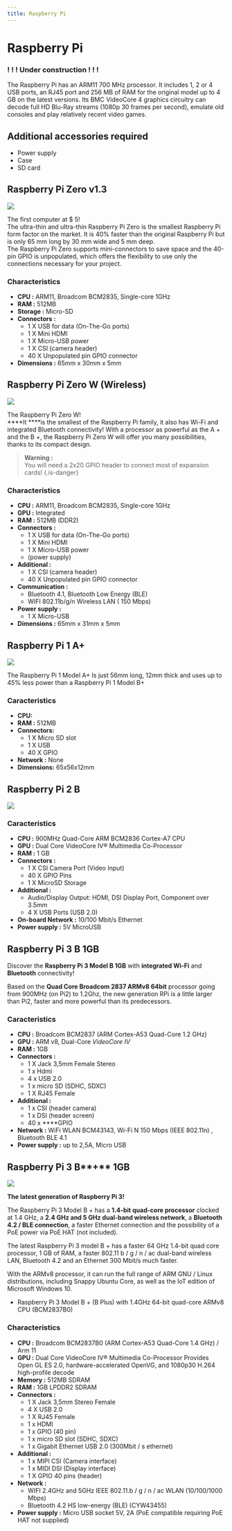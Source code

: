 ```yaml
---
title: Raspberry Pi
---
```


# Raspberry Pi

### ! ! ! Under construction ! ! !

The Raspberry Pi has an ARM11 700 MHz processor. It includes 1, 2 or 4 USB ports, an RJ45 port and 256 MB of RAM for the original model up to 4 GB on the latest versions. Its BMC VideoCore 4 graphics circuitry can decode full HD Blu-Ray streams \(1080p 30 frames per second\), emulate old consoles and play relatively recent video games.



## Additional accessories required

* Power supply
* Case
* SD card



## Raspberry Pi Zero v1.3

![](/migration-images/hardware-compatibility/pi-zero%20%282%29.jpg)

The first computer at $ 5!   
The ultra-thin and ultra-thin Raspberry Pi Zero is the smallest Raspberry Pi form factor on the market. It is 40% faster than the original Raspberry Pi but is only 65 mm long by 30 mm wide and 5 mm deep.   
The Raspberry Pi Zero supports mini-connectors to save space and the 40-pin GPIO is unpopulated, which offers the flexibility to use only the connections necessary for your project.   


### Characteristics 

* **CPU :** ARM11, Broadcom BCM2835, Single-core 1GHz 
* **RAM :** 512MB 
* **Storage :** Micro-SD 
* **Connectors :** 
  * 1 X USB for data \(On-The-Go ports\)
  * 1 X Mini HDMI 
  * 1 X Micro-USB power 
  * 1 X CSI \(camera header\) 
  * 40 X Unpopulated pin GPIO connector 
* **Dimensions :** 65mm x 30mm x 5mm

## Raspberry Pi Zero W **\(Wireless\)**

![](/migration-images/hardware-compatibility/pi-zero%20%281%29.jpg)

The Raspberry Pi Zero W!   
****It ****is the smallest of the Raspberry Pi family, it also has Wi-Fi and integrated Bluetooth connectivity! With a processor as powerful as the A + and the B +, the Raspberry Pi Zero W will offer you many possibilities, thanks to its compact design.


>**Warning :**   
>You will need a 2x20 GPIO header to connect most of  expansion cards!
{.is-danger}

### Characteristics

* **CPU :** ARM11, Broadcom BCM2835, Single-core 1GHz 
* **GPU :** Integrated
* **RAM :** 512MB \(DDR2\)
* **Connectors :** 
  * 1 X USB for data \(On-The-Go ports\)
  * 1 X Mini HDMI 
  * 1 X Micro-USB power 
  * \(power supply\)
* **Additional :**
  * 1 X CSI \(camera header\) 
  * 40 X Unpopulated pin GPIO connector 
* **Communication :** 
  * Bluetooth 4.1, Bluetooth Low Energy \(BLE\)
  * WIFI 802.11b/g/n Wireless LAN \( 150 Mbps\)
* **Power supply :**
  * 1 X Micro-USB
* **Dimensions :** 65mm x 31mm x 5mm

## Raspberry Pi **1 A+**

![](/migration-images/hardware-compatibility/pi1.jpg)



The Raspberry Pi 1 Model A+ Is just 56mm long, 12mm thick and uses up to 45% less power than a Raspberry Pi 1 Model B+

### Caract**e**ristics

* **CPU:** 
* **RAM :** 512MB
* **Connectors:**
  * 1 X Micro SD slot
  * 1 X USB
  * 40 X GPIO
* **Network :** None
* **Dimensions:** 65x56x12mm

## Raspberry Pi 2 B

![](/migration-images/hardware-compatibility/pi2modelb.jpg)

### Caracteristics 

* **CPU :** 900MHz Quad-Core ARM BCM2836 Cortex-A7 CPU
* **GPU :** Dual Core VideoCore IV® Multimedia Co-Processor
* **RAM :** 1 GB
* **Connectors :**
  * 1 X CSI Camera Port \(Video Input\)
  * 40 X GPIO Pins
  * 1 X MicroSD Storage
* **Additional :**
  * Audio/Display Output: HDMI, DSI Display Port, Component over 3.5mm
  * 4 X USB Ports \(USB 2.0\)
* **On-board Network :** 10/100 Mbit/s Ethernet
* **Power supply :** 5V MicroUSB



## Raspberry Pi 3 B 1GB



Discover the **Raspberry Pi 3 Model B 1GB** with **integrated Wi-Fi** and **Bluetooth** connectivity! 

Based on the **Quad Core Broadcom 2837 ARMv8 64bit** processor going from 900MHz \(on Pi2\) to 1.2Ghz, the new generation RPi is a little larger than Pi2, faster and more powerful than its predecessors.

### Caracteristics 

* **CPU :** Broadcom BCM2837 \(ARM Cortex-A53 Quad-Core 1.2 GHz\)
* **GPU :** ARM v8, Dual-Core _VideoCore IV_
* **RAM :** 1GB
* **Connectors :** 
  * 1 X Jack 3,5mm Female Stereo
  * 1 x Hdmi
  * 4 x USB 2.0
  * 1 x micro SD \(SDHC, SDXC\)
  * 1 X RJ45 Female
* **Additional :** 
  * 1 x CSI \(header camera\)
  * 1 x DSI \(header screen\)
  * 40 x ****GPIO
* **Network :** WiFi WLAN BCM43143,  Wi-Fi N 150 Mbps \(IEEE 802.11n\) , Bluetooth BLE 4.1
* **Power supply :** up to 2,5A, Micro USB

## Raspberry Pi 3 B**+** 1GB

![](/migration-images/hardware-compatibility/raspberry-pi-3-modele-b1gb.jpg)

**The latest generation of Raspberry Pi 3!** 

The Raspberry Pi 3 Model B + has a **1.4-bit quad-core processor** clocked at 1.4 GHz, a **2.4 GHz and 5 GHz dual-band wireless network**, a **Bluetooth 4.2 / BLE connection**, a faster Ethernet connection and the possibility of a PoE power via PoE HAT \(not included\).

The latest Raspberry Pi 3 model B + has a faster 64 GHz 1.4-bit quad core processor, 1 GB of RAM, a faster 802.11 b / g / n / ac dual-band wireless LAN, Bluetooth 4.2 and an Ethernet 300 Mbit/s much faster. 

With the ARMv8 processor, it can run the full range of ARM GNU / Linux distributions, including Snappy Ubuntu Core, as well as the IoT edition of Microsoft Windows 10. 

* Raspberry Pi 3 Model B + \(B Plus\) with 1.4GHz 64-bit quad-core ARMv8 CPU \(BCM2837B0\) 

### Characteristics 

* **CPU :** Broadcom BCM2837B0 \(ARM Cortex-A53 Quad-Core 1.4 GHz\) / Arm 11 
* **GPU :** Dual Core VideoCore IV® Multimedia Co-Processor Provides Open GL ES 2.0, hardware-accelerated OpenVG, and 1080p30 H.264 high-profile decode 
* **Memory :** 512MB SDRAM 
* **RAM :** 1GB LPDDR2 SDRAM 
* **Connectors :**
  * 1 X Jack 3,5mm Stereo Female 
  * 4 X USB 2.0 
  * 1 X RJ45 Female 
  * 1 x HDMI 
  * 1 x GPIO \(40 pin\) 
  * 1 x micro SD slot \(SDHC, SDXC\) 
  * 1 x Gigabit Ethernet USB 2.0 \(300Mbit / s ethernet\) 
* **Additional :** 
  * 1 x MIPI CSI \(Camera interface\) 
  * 1 x MIDI DSI \(Display interface\) 
  * 1 X GPIO 40 pins \(header\)
* **Network :** 
  * WIFI 2.4GHz and 5GHz IEEE 802.11.b / g / n / ac WLAN \(10/100/1000 Mbps\) 
  * Bluetooth 4.2 HS low-energy \(BLE\) \(CYW43455\) 
* **Power supply :** Micro USB socket 5V, 2A \(PoE compatible requiring PoE HAT not supplied\)



#### 

